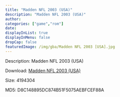 ```yaml
---
title: "Madden NFL 2003 (USA)"
description: "Madden NFL 2003 (USA)"
author: 
categories: ["game","rom"]
date: 
displayInList: true
displayInMenu: false
dropCap: false
featuredImage: /img/gba/Madden NFL 2003 [USA].jpg
---
```


Description: Madden NFL 2003 (USA)

Download: <a style="text-decoration:underline;" href="https://mega.nz/#!PaZEySYL!-KppX9YNMOWF-PVDpxNZSoXwFmU2KXq8-2U3mH7uG58" target = "_blank" rel = "nofollow" > Madden NFL 2003 (USA)</a>

Size: 4194304

MD5: D8C148895DC874B51F5075AEBFCEF88A


